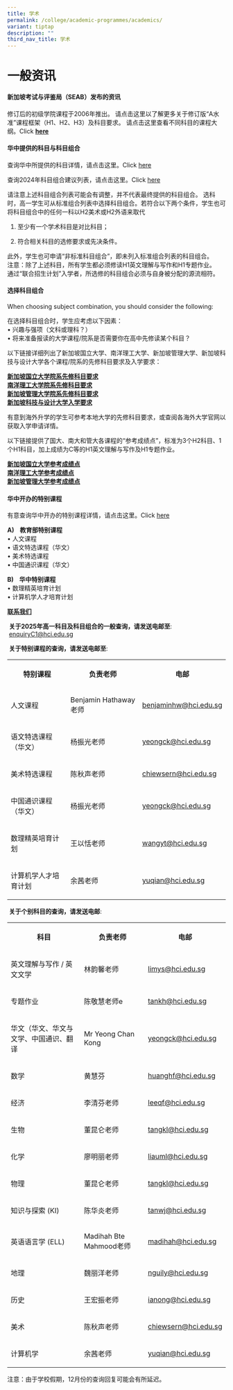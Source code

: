 ```yaml
---
title: 学术
permalink: /college/academic-programmes/academics/
variant: tiptap
description: ""
third_nav_title: 学术
---
```

<h1>一般资讯</h1>
<h4>新加坡考试与评鉴局（SEAB）发布的资讯</h4>
<p>修订后的初级学院课程于2006年推出。 请点击这里以了解更多关于修订版“A水准”课程框架（H1、H2、H3）及科目要求。 请点击这里查看不同科目的课程大纲。Click&nbsp;<strong><a href="https://www.moe.gov.sg/post-secondary/a-level-curriculum-and-subject-syllabuses" rel="noopener noreferrer nofollow" target="_blank">here</a></strong>&nbsp;</p>
<h4>华中提供的科目与科目组合</h4>
<p>查询华中所提供的科目详情，请点击这里。Click <a href="https://zh.hci.edu.sg/files/College/A_Level_Subjects_info_for_2025_JC1_updated.pdf" rel="noopener noreferrer nofollow" target="_blank">here</a> 
<br>
</p>
<p>查询2024年科目组合建议列表，请点击这里。Click <a href="https://zh.hci.edu.sg/files/College/HCI_College_Standard_Subject_Combinations_for_2025_JC_1_final.pdf" rel="noopener noreferrer nofollow" target="_blank">here</a>
</p>
<p>请注意上述科目组合列表可能会有调整，并不代表最终提供的科目组合。 选科时，高一学生可从标准组合列表中选择科目组合。若符合以下两个条件，学生也可将科目组合中的任何一科以H2美术或H2外语来取代</p>
<ol data-tight="true" class="tight">
<li>
<p>至少有一个学术科目是对比科目；</p>
</li>
<li>
<p>符合相关科目的选修要求或先决条件。</p>
</li>
</ol>
<p>此外，学生也可申请“非标准科目组合”，即未列入标准组合列表的科目组合。
<br>注意：除了上述科目，所有学生都必须修读H1英文理解与写作和H1专题作业。
<br>通过“联合招生计划”入学者，所选修的科目组合必须与自身被分配的源流相符。</p>
<h4>选择科目组合</h4>
<p>When choosing subject combination, you should consider the following:</p>
<p>在选择科目组合时，学生应考虑以下因素：
<br>• 兴趣与强项（文科或理科？）
<br>• 将来准备报读的大学课程/院系是否需要你在高中先修读某个科目？</p>
<p>以下链接详细列出了新加坡国立大学、南洋理工大学、新加坡管理大学、新加坡科技与设计大学各个课程/院系的先修科目要求及入学要求：</p>
<p><strong><a href="https://www.nus.edu.sg/oam/admissions/before-you-apply/programme-prerequisites" rel="noopener noreferrer nofollow" target="_blank">新加坡国立大学院系先修科目要求</a></strong> 
<br><strong><a href="https://www.ntu.edu.sg/admissions/undergraduate/admission-guide/singapore-cambridge-gce-a-level" rel="noopener noreferrer nofollow" target="_blank">南洋理工大学院系先修科目要求</a></strong> 
<br><strong><a href="http://admissions.smu.edu.sg/admissions-requirements/singapore-cambridge-gce-a-level" rel="noopener noreferrer nofollow" target="_blank">新加坡管理大学院系先修科目要求</a></strong> 
<br><strong><a href="https://www.sutd.edu.sg/admissions/undergraduate/admission-requirements/overview/" rel="noopener noreferrer nofollow" target="_blank">新加坡科技与设计大学入学要求</a></strong>
</p>
<p>有意到海外升学的学生可参考本地大学的先修科目要求，或查阅各海外大学官网以获取入学申请详情。</p>
<p>以下链接提供了国大、南大和管大各课程的“参考成绩点”，标准为3个H2科目、1个H1科目，加上成绩为C等的H1英文理解与写作及H1专题作业。</p>
<p><strong><a href="https://www.nus.edu.sg/oam/admissions/indicative-grade-profile" rel="noopener noreferrer nofollow" target="_blank">新加坡国立大学参考成绩点</a></strong>
<br><strong><a href="https://www.ntu.edu.sg/admissions/undergraduate/indicative-grade-profile" rel="noopener noreferrer nofollow" target="_blank">南洋理工大学参考成绩点</a></strong>
<br><strong><a href="https://admissions.smu.edu.sg/admissions-requirements/indicative-grade-profile" rel="noopener noreferrer nofollow" target="_blank">新加坡管理大学参考成绩点</a></strong>
</p>
<h4>华中开办的特别课程</h4>
<p>有意查询华中开办的特别课程详情，请点击这里。Click <a href="/files/College/special_programme_info_for_2025_jc_1_updated.pdf" rel="noopener noreferrer nofollow" target="_blank">here</a>
<br>
</p>
<p><strong>A)&nbsp;&nbsp;&nbsp; 教育部特别课程</strong>
<br>• 人文课程
<br>• 语文特选课程（华文）
<br>• 美术特选课程
<br>• 中国通识课程（华文）
<br>
</p>
<p><strong>B)&nbsp;&nbsp;&nbsp; 华中特别课程</strong>
<br>• 数理精英培育计划
<br>• 计算机学人才培育计划
<br>
</p>
<p><strong><u>联系我们</u></strong>
</p>
<p>&nbsp;<strong>关于2025年高一科目及科目组合的一般查询，请发送电邮至</strong>:
<br>&nbsp;<a href="mailto:enquiryC1@hci.edu.sg" rel="noopener noreferrer nofollow" target="_blank">enquiryC1@hci.edu.sg</a>
</p>
<p>&nbsp;<strong>关于特别课程的查询，请发送电邮至</strong>:</p>
<table style="minWidth: 75px">
<colgroup>
<col>
<col>
<col>
</colgroup>
<tbody>
<tr>
<th rowspan="1" colspan="1">
<p>特别课程</p>
</th>
<th rowspan="1" colspan="1">
<p>负责老师</p>
</th>
<th rowspan="1" colspan="1">
<p>电邮</p>
</th>
</tr>
<tr>
<td rowspan="1" colspan="1">
<p>人文课程</p>
</td>
<td rowspan="1" colspan="1">
<p>Benjamin Hathaway老师</p>
</td>
<td rowspan="1" colspan="1">
<p><a href="mailto:benjaminhw@hci.edu.sg" rel="noopener noreferrer nofollow" target="_blank">benjaminhw@hci.edu.sg</a>
</p>
</td>
</tr>
<tr>
<td rowspan="1" colspan="1">
<p>语文特选课程（华文）</p>
</td>
<td rowspan="1" colspan="1">
<p>杨振光老师</p>
</td>
<td rowspan="1" colspan="1">
<p><a href="mailto:yeongck@hci.edu.sg" rel="noopener noreferrer nofollow" target="_blank">yeongck@hci.edu.sg</a>
</p>
</td>
</tr>
<tr>
<td rowspan="1" colspan="1">
<p>美术特选课程</p>
</td>
<td rowspan="1" colspan="1">
<p>陈秋声老师</p>
</td>
<td rowspan="1" colspan="1">
<p><a href="mailto:chiewsern@hci.edu.sg" rel="noopener noreferrer nofollow" target="_blank">chiewsern@hci.edu.sg</a>
</p>
</td>
</tr>
<tr>
<td rowspan="1" colspan="1">
<p>中国通识课程（华文）</p>
</td>
<td rowspan="1" colspan="1">
<p>杨振光老师</p>
</td>
<td rowspan="1" colspan="1">
<p><a href="mailto:yeongck@hci.edu.sg" rel="noopener noreferrer nofollow" target="_blank">yeongck@hci.edu.sg</a>
</p>
</td>
</tr>
<tr>
<td rowspan="1" colspan="1">
<p>数理精英培育计划</p>
</td>
<td rowspan="1" colspan="1">
<p>王以恬老师</p>
</td>
<td rowspan="1" colspan="1">
<p><a href="mailto:wangyt@hci.edu.sg" rel="noopener noreferrer nofollow" target="_blank">wangyt@hci.edu.sg</a>
</p>
</td>
</tr>
<tr>
<td rowspan="1" colspan="1">
<p>计算机学人才培育计划</p>
</td>
<td rowspan="1" colspan="1">
<p>余茜老师</p>
</td>
<td rowspan="1" colspan="1">
<p><a href="mailto:yuqian@hci.edu.sg" rel="noopener noreferrer nofollow" target="_blank">yuqian@hci.edu.sg</a>
</p>
</td>
</tr>
</tbody>
</table>
<p>&nbsp;<strong>关于个别科目的查询，请发送电邮</strong>:</p>
<table style="minWidth: 75px">
<colgroup>
<col>
<col>
<col>
</colgroup>
<tbody>
<tr>
<th rowspan="1" colspan="1">
<p>科目</p>
</th>
<th rowspan="1" colspan="1">
<p>负责老师</p>
</th>
<th rowspan="1" colspan="1">
<p>电邮</p>
</th>
</tr>
<tr>
<td rowspan="1" colspan="1">
<p>英文理解与写作 / 英文文学</p>
</td>
<td rowspan="1" colspan="1">
<p>林韵馨老师</p>
</td>
<td rowspan="1" colspan="1">
<p><a href="mailto:limys@hci.edu.sg" rel="noopener noreferrer nofollow" target="_blank">limys@hci.edu.sg</a>
</p>
</td>
</tr>
<tr>
<td rowspan="1" colspan="1">
<p>专题作业</p>
</td>
<td rowspan="1" colspan="1">
<p>陈敬慧老师e</p>
</td>
<td rowspan="1" colspan="1">
<p><a href="mailto:tankh@hci.edu.sg" rel="noopener noreferrer nofollow" target="_blank">tankh@hci.edu.sg</a>
</p>
</td>
</tr>
<tr>
<td rowspan="1" colspan="1">
<p>华文（华文、华文与文学、中国通识、翻译</p>
</td>
<td rowspan="1" colspan="1">
<p>Mr Yeong Chan Kong</p>
</td>
<td rowspan="1" colspan="1">
<p><a href="mailto:yeongck@hci.edu.sg" rel="noopener noreferrer nofollow" target="_blank">yeongck@hci.edu.sg</a>
</p>
</td>
</tr>
<tr>
<td rowspan="1" colspan="1">
<p>数学</p>
</td>
<td rowspan="1" colspan="1">
<p>黄慧芬</p>
</td>
<td rowspan="1" colspan="1">
<p><a href="mailto:huanghf@hci.edu.sg" rel="noopener noreferrer nofollow" target="_blank">huanghf@hci.edu.sg</a>
</p>
</td>
</tr>
<tr>
<td rowspan="1" colspan="1">
<p>经济</p>
</td>
<td rowspan="1" colspan="1">
<p>李清芬老师</p>
</td>
<td rowspan="1" colspan="1">
<p><a href="mailto:deborah@hci.edu.sg" rel="noopener noreferrer nofollow" target="_blank">leeqf@hci.edu.sg</a>
</p>
</td>
</tr>
<tr>
<td rowspan="1" colspan="1">
<p>生物</p>
</td>
<td rowspan="1" colspan="1">
<p>董昆仑老师</p>
</td>
<td rowspan="1" colspan="1">
<p><a href="mailto:foowk@hci.edu.sg" rel="noopener noreferrer nofollow" target="_blank">tangkl@hci.edu.sg</a>
</p>
</td>
</tr>
<tr>
<td rowspan="1" colspan="1">
<p>化学</p>
</td>
<td rowspan="1" colspan="1">
<p>廖明丽老师</p>
</td>
<td rowspan="1" colspan="1">
<p><a href="mailto:benjaminchan@hci.edu.sg" rel="noopener noreferrer nofollow" target="_blank">liauml@hci.edu.sg</a>
</p>
</td>
</tr>
<tr>
<td rowspan="1" colspan="1">
<p>物理</p>
</td>
<td rowspan="1" colspan="1">
<p>董昆仑老师</p>
</td>
<td rowspan="1" colspan="1">
<p><a href="mailto:tangkl@hci.edu.sg" rel="noopener noreferrer nofollow" target="_blank">tangkl@hci.edu.sg</a>
</p>
</td>
</tr>
<tr>
<td rowspan="1" colspan="1">
<p>知识与探索 (KI)</p>
</td>
<td rowspan="1" colspan="1">
<p>陈华炎老师</p>
</td>
<td rowspan="1" colspan="1">
<p><a href="mailto:tanwj@hci.edu.sg" rel="noopener noreferrer nofollow" target="_blank">tanwj@hci.edu.sg</a>
</p>
</td>
</tr>
<tr>
<td rowspan="1" colspan="1">
<p>英语语言学 (ELL)</p>
</td>
<td rowspan="1" colspan="1">
<p>Madihah Bte Mahmood老师</p>
</td>
<td rowspan="1" colspan="1">
<p><a href="mailto:madihah@hci.edu.sg" rel="noopener noreferrer nofollow" target="_blank">madihah@hci.edu.sg</a>
</p>
</td>
</tr>
<tr>
<td rowspan="1" colspan="1">
<p>地理</p>
</td>
<td rowspan="1" colspan="1">
<p>魏丽洋老师</p>
</td>
<td rowspan="1" colspan="1">
<p><a href="mailto:nguily@hci.edu.sg" rel="noopener noreferrer nofollow" target="_blank">nguily@hci.edu.sg</a>
</p>
</td>
</tr>
<tr>
<td rowspan="1" colspan="1">
<p>历史</p>
</td>
<td rowspan="1" colspan="1">
<p>王宏振老师</p>
</td>
<td rowspan="1" colspan="1">
<p><a href="mailto:ianong@hci.edu.sg" rel="noopener noreferrer nofollow" target="_blank">ianong@hci.edu.sg</a>
</p>
</td>
</tr>
<tr>
<td rowspan="1" colspan="1">
<p>美术</p>
</td>
<td rowspan="1" colspan="1">
<p>陈秋声老师</p>
</td>
<td rowspan="1" colspan="1">
<p><a href="mailto:chiewsern@hci.edu.sg" rel="noopener noreferrer nofollow" target="_blank">chiewsern@hci.edu.sg</a>
</p>
</td>
</tr>
<tr>
<td rowspan="1" colspan="1">
<p>计算机学</p>
</td>
<td rowspan="1" colspan="1">
<p>余茜老师</p>
</td>
<td rowspan="1" colspan="1">
<p><a href="mailto:yuqian@hci.edu.sg" rel="noopener noreferrer nofollow" target="_blank">yuqian@hci.edu.sg</a>
</p>
</td>
</tr>
</tbody>
</table>
<p>注意：由于学校假期，12月份的查询回复可能会有所延迟。</p>